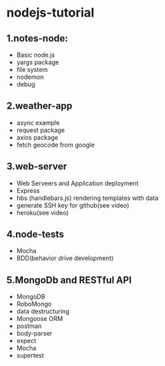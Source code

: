 # nodejs-tutorial

## 1.notes-node:

- Basic node.js
- yargs package
- file system
- nodemon
- debug

## 2.weather-app

- async example
- request package
- axios package
- fetch geocode from google

## 3.web-server

- Web Serveers and Application deployment
- Express
- hbs (handlebars.js) rendering templates with data
- generate SSH key for github(see video)
- heroku(see video)

## 4.node-tests

- Mocha
- BDD(behavior drive development)

## 5.MongoDb and RESTful API

- MongoDB
- RoboMongo
- data destructuring
- Mongoose ORM
- postman
- body-parser
- expect
- Mocha
- supertest
